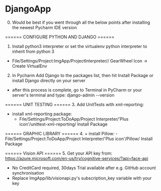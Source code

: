 # DjangoApp

0. Would be best if you went through all the below points after installing the newest Pycharm IDE version

====== CONFIGURE PYTHON AND DJANGO ======
1. Install python3 interpreter or set the virtualenv python interpreter to inherit from python 3
  + File/Settings/Project:ImgApp/ProjectInterpreter// GearWheel Icon -> Create VirtualEnv
2. In Pycharm Add Django to the packages list, then hit Install Package or install Django directly on your server
  + after this process is complete, go to Terminal in PyCharm or your server's terminal and type: django-admin --version

====== UNIT TESTING ======
3. Add UnitTests with xml-reporting:
  + install xml-reporting package:
    - File/Settings/Project:ToDoApp/Project Interpreter/'Plus icon'/unittest-xml-reporting/ Install Package

====== GRAPHIC LIBRARY ======
4. + install Pillow:
    - File/Settings/Project:ToDoApp/Project Interpreter/'Plus icon'/Pillow/ Install Package

====== Vision API ======
5. Get your API key from: https://azure.microsoft.com/en-us/try/cognitive-services/?api=face-api
  + No CreditCard required, 30days Trial available after e.g. GitHub account synchronisation
  + Replace ImgApp/lib/visionapi.py's subscription_key variable with your key
